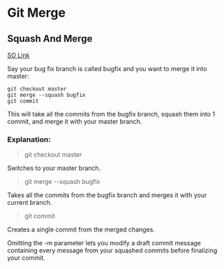 # Git Merge

## Squash And Merge

[SO Link](https://stackoverflow.com/questions/5308816/how-to-use-git-merge-squash)

Say your bug fix branch is called bugfix and you want to merge it into master:

```text
git checkout master
git merge --squash bugfix
git commit
```

This will take all the commits from the bugfix branch, squash them into 1 commit, and merge it with your master branch.

### Explanation:

> git checkout master

Switches to your master branch.

> git merge --squash bugfix

Takes all the commits from the bugfix branch and merges it with your current branch.

> git commit

Creates a single commit from the merged changes.

Omitting the -m parameter lets you modify a draft commit message containing every message from your squashed commits before finalizing your commit.

